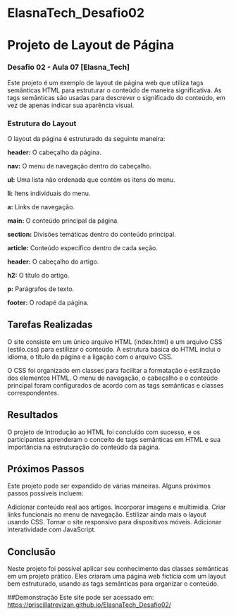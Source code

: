 # ElasnaTech_Desafio02
# Projeto de Layout de Página

### Desafio  02 - Aula 07 [Elasna_Tech]


Este projeto é um exemplo de layout de página web que utiliza tags semânticas HTML para estruturar o conteúdo de maneira significativa. As tags semânticas são usadas para descrever o significado do conteúdo, em vez de apenas indicar sua aparência visual.



### Estrutura do Layout
O layout da página é estruturado da seguinte maneira:

**header:** O cabeçalho da página.

**nav:** O menu de navegação dentro do cabeçalho.

**ul:** Uma lista não ordenada que contém os itens do menu.

**li:** Itens individuais do menu.

**a:** Links de navegação.

**main:** O conteúdo principal da página.

**section:** Divisões temáticas dentro do conteúdo principal.

**article:** Conteúdo específico dentro de cada seção.

**header:** O cabeçalho do artigo.

**h2:** O título do artigo.

**p:** Parágrafos de texto.

**footer:** O rodapé da página.


## Tarefas Realizadas

O site consiste em um único arquivo HTML (index.html) e um arquivo CSS (estilo.css) para estilizar o conteúdo. A estrutura básica do HTML inclui o idioma, o título da página e a ligação com o arquivo CSS.

O CSS foi organizado em classes para facilitar a formatação e estilização dos elementos HTML. O menu de navegação, o cabeçalho e o conteúdo principal foram configurados de acordo com as tags semânticas e classes correspondentes.


## Resultados

O projeto de Introdução ao HTML foi concluído com sucesso, e os participantes aprenderam o conceito de tags semânticas em HTML e sua importância na estruturação do conteúdo da página.

## Próximos Passos

Este projeto pode ser expandido de várias maneiras. Alguns próximos passos possíveis incluem:

Adicionar conteúdo real aos artigos.
Incorporar imagens e multimídia.
Criar links funcionais no menu de navegação.
Estilizar ainda mais o layout usando CSS.
Tornar o site responsivo para dispositivos móveis.
Adicionar interatividade com JavaScript.


## Conclusão
Neste projeto foi possível aplicar seu conhecimento das classes semânticas em um projeto prático. Eles criaram uma página web fictícia com um layout bem estruturado, usando as tags semânticas para organizar o conteúdo. 

##Demonstração
Este site pode ser acessado em: https://priscillatrevizan.github.io/ElasnaTech_Desafio02/
